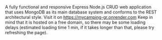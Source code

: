 A fully functional and responsive Express Node.js CRUD web application that uses MongoDB as its main database system and conforms to the REST architectural style.
Visit it on https://mycamping-gr.onrender.com 
Keep in mind that it is hosted on a free domain, so there may be some loading delays (estimated loading time 1 min, if it takes longer than that, please try refreshing the page).
